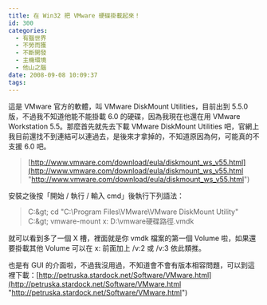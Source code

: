 ```yaml
---
title: 在 Win32 把 VMware 硬碟掛載起來！
id: 300
categories:
  - 有腦世界
  - 不勞而獲
  - 不斷開發
  - 主機環境
  - 他山之腦
date: 2008-09-08 10:09:37
tags:
---
```


這是 VMware 官方的軟體，叫 VMware DiskMount Utilities，目前出到 5.5.0 版，不過我不知道他能不能掛載 6.0 的硬碟，因為我現在也還在用 VMware Workstation 5.5。那麼首先就先去下載 VMware DiskMount Utilities 吧，官網上我目前還找不到連結可以連過去，是後來才拿掉的，不知道原因為何，可能真的不支援 6.0 吧。
 > [http://www.vmware.com/download/eula/diskmount_ws_v55.html](http://www.vmware.com/download/eula/diskmount_ws_v55.html "http://www.vmware.com/download/eula/diskmount_ws_v55.html") 

安裝之後按「開始 / 執行 / 輸入 cmd」後執行下列語法：
 > C:\&gt; cd "C:\Program Files\VMware\VMware DiskMount Utility\"
> C:\&gt; vmware-mount x: D:\vmware硬碟路徑.vmdk 

就可以看到多了一個 X 槽，裡面就是你 vmdk 檔案的第一個 Volume 啦，如果還要掛載其他 Volume 可以在 x: 前面加上 /v:2 或 /v:3 依此類推。

也是有 GUI 的介面啦，不過我沒用過，不知道會不會有版本相容問題，可以到這裡下載：[http://petruska.stardock.net/Software/VMware.html](http://petruska.stardock.net/Software/VMware.html "http://petruska.stardock.net/Software/VMware.html")